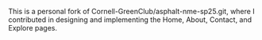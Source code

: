 This is a personal fork of Cornell-GreenClub/asphalt-nme-sp25.git, where I contributed in designing and implementing the Home, About, Contact, and Explore pages.
